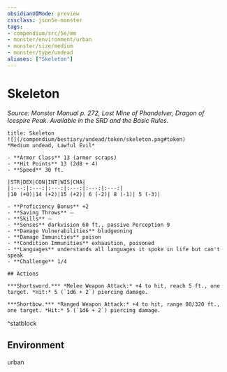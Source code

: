 ```yaml
---
obsidianUIMode: preview
cssclass: json5e-monster
tags:
- compendium/src/5e/mm
- monster/environment/urban
- monster/size/medium
- monster/type/undead
aliases: ["Skeleton"]
---
```

# Skeleton
*Source: Monster Manual p. 272, Lost Mine of Phandelver, Dragon of Icespire Peak. Available in the SRD and the Basic Rules.*  


```ad-statblock
title: Skeleton
![](/compendium/bestiary/undead/token/skeleton.png#token)
*Medium undead, Lawful Evil*

- **Armor Class** 13 (armor scraps)
- **Hit Points** 13 (2d8 + 4) 
- **Speed** 30 ft.

|STR|DEX|CON|INT|WIS|CHA|
|:---:|:---:|:---:|:---:|:---:|:---:|
|10 (+0)|14 (+2)|15 (+2)| 6 (-2)| 8 (-1)| 5 (-3)|

- **Proficiency Bonus** +2
- **Saving Throws** ⏤
- **Skills** ⏤
- **Senses** darkvision 60 ft., passive Perception 9
- **Damage Vulnerabilities** bludgeoning
- **Damage Immunities** poison
- **Condition Immunities** exhaustion, poisoned
- **Languages** understands all languages it spoke in life but can't speak
- **Challenge** 1/4

## Actions

***Shortsword.*** *Melee Weapon Attack:* +4 to hit, reach 5 ft., one target. *Hit:* 5 (`1d6 + 2`) piercing damage.

***Shortbow.*** *Ranged Weapon Attack:* +4 to hit, range 80/320 ft., one target. *Hit:* 5 (`1d6 + 2`) piercing damage.
```
^statblock

## Environment

urban